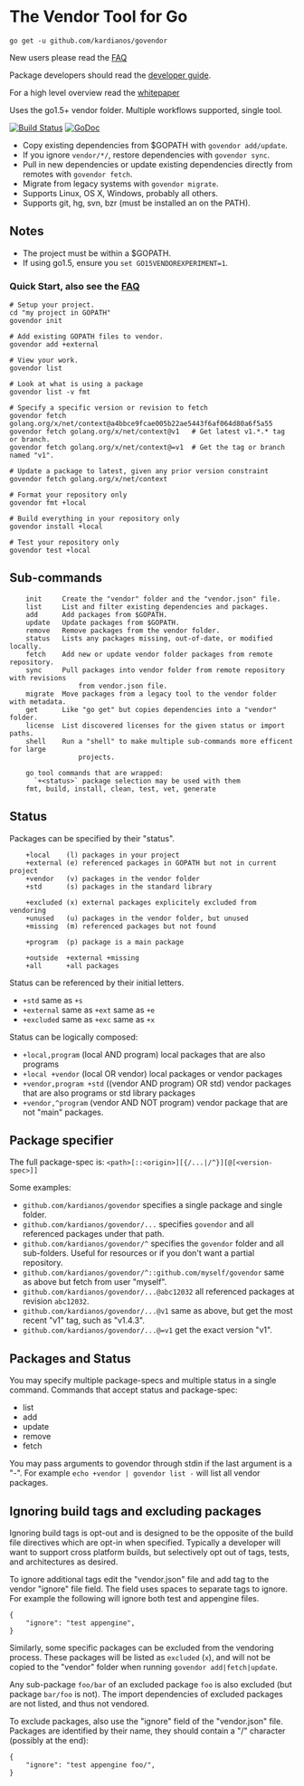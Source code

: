 # The Vendor Tool for Go
`go get -u github.com/kardianos/govendor`

New users please read the [FAQ](doc/faq.md)

Package developers should read the [developer guide](doc/dev-guide.md).

For a high level overview read the [whitepaper](doc/whitepaper.md)

Uses the go1.5+ vendor folder. Multiple workflows supported, single tool.

[![Build Status](https://travis-ci.org/kardianos/govendor.svg?branch=master)](https://travis-ci.org/kardianos/govendor)
[![GoDoc](https://godoc.org/github.com/kardianos/govendor?status.svg)](https://godoc.org/github.com/kardianos/govendor)

 * Copy existing dependencies from $GOPATH with `govendor add/update`.
 * If you ignore `vendor/*/`, restore dependencies with `govendor sync`.
 * Pull in new dependencies or update existing dependencies directly from
	remotes with `govendor fetch`.
 * Migrate from legacy systems with `govendor migrate`.
 * Supports Linux, OS X, Windows, probably all others.
 * Supports git, hg, svn, bzr (must be installed an on the PATH).

## Notes

 * The project must be within a $GOPATH.
 * If using go1.5, ensure you `set GO15VENDOREXPERIMENT=1`.

### Quick Start, also see the [FAQ](doc/faq.md)
```
# Setup your project.
cd "my project in GOPATH"
govendor init

# Add existing GOPATH files to vendor.
govendor add +external

# View your work.
govendor list

# Look at what is using a package
govendor list -v fmt

# Specify a specific version or revision to fetch
govendor fetch golang.org/x/net/context@a4bbce9fcae005b22ae5443f6af064d80a6f5a55
govendor fetch golang.org/x/net/context@v1   # Get latest v1.*.* tag or branch.
govendor fetch golang.org/x/net/context@=v1  # Get the tag or branch named "v1".

# Update a package to latest, given any prior version constraint
govendor fetch golang.org/x/net/context

# Format your repository only
govendor fmt +local

# Build everything in your repository only
govendor install +local

# Test your repository only
govendor test +local

```

## Sub-commands
```
	init     Create the "vendor" folder and the "vendor.json" file.
	list     List and filter existing dependencies and packages.
	add      Add packages from $GOPATH.
	update   Update packages from $GOPATH.
	remove   Remove packages from the vendor folder.
	status   Lists any packages missing, out-of-date, or modified locally.
	fetch    Add new or update vendor folder packages from remote repository.
	sync     Pull packages into vendor folder from remote repository with revisions
  	             from vendor.json file.
	migrate  Move packages from a legacy tool to the vendor folder with metadata.
	get      Like "go get" but copies dependencies into a "vendor" folder.
	license  List discovered licenses for the given status or import paths.
	shell    Run a "shell" to make multiple sub-commands more efficent for large
	             projects.

	go tool commands that are wrapped:
	  `+<status>` package selection may be used with them
	fmt, build, install, clean, test, vet, generate
```

## Status

Packages can be specified by their "status".
```
	+local    (l) packages in your project
	+external (e) referenced packages in GOPATH but not in current project
	+vendor   (v) packages in the vendor folder
	+std      (s) packages in the standard library

	+excluded (x) external packages explicitely excluded from vendoring
	+unused   (u) packages in the vendor folder, but unused
	+missing  (m) referenced packages but not found

	+program  (p) package is a main package

	+outside  +external +missing
	+all      +all packages
```

Status can be referenced by their initial letters.

 * `+std` same as `+s`
 * `+external` same as `+ext` same as `+e`
 * `+excluded` same as `+exc` same as `+x`

Status can be logically composed:

 * `+local,program` (local AND program) local packages that are also programs
 * `+local +vendor` (local OR vendor) local packages or vendor packages
 * `+vendor,program +std` ((vendor AND program) OR std) vendor packages that are also programs
	or std library packages
 * `+vendor,^program` (vendor AND NOT program) vendor package that are not "main" packages.

## Package specifier

The full package-spec is:
`<path>[::<origin>][{/...|/^}][@[<version-spec>]]`

Some examples:

 * `github.com/kardianos/govendor` specifies a single package and single folder.
 * `github.com/kardianos/govendor/...` specifies `govendor` and all referenced
	packages under that path.
 * `github.com/kardianos/govendor/^` specifies the `govendor` folder and all
	sub-folders. Useful for resources or if you don't want a partial repository.
 * `github.com/kardianos/govendor/^::github.com/myself/govendor` same as above
	but fetch from user "myself".
 * `github.com/kardianos/govendor/...@abc12032` all referenced packages at
	revision `abc12032`.
 * `github.com/kardianos/govendor/...@v1` same as above, but get the most recent
	"v1" tag, such as "v1.4.3".
 * `github.com/kardianos/govendor/...@=v1` get the exact version "v1".

## Packages and Status

You may specify multiple package-specs and multiple status in a single command.
Commands that accept status and package-spec:

 * list
 * add
 * update
 * remove
 * fetch

You may pass arguments to govendor through stdin if the last argument is a "-".
For example `echo +vendor | govendor list -` will list all vendor packages.

## Ignoring build tags and excluding packages
Ignoring build tags is opt-out and is designed to be the opposite of the build
file directives which are opt-in when specified. Typically a developer will
want to support cross platform builds, but selectively opt out of tags, tests,
and architectures as desired.

To ignore additional tags edit the "vendor.json" file and add tag to the vendor
"ignore" file field. The field uses spaces to separate tags to ignore.
For example the following will ignore both test and appengine files.
```
{
	"ignore": "test appengine",
}
```

Similarly, some specific packages can be excluded from the vendoring process.
These packages will be listed as `excluded` (`x`), and will not be copied to the
"vendor" folder when running `govendor add|fetch|update`.

Any sub-package `foo/bar` of an excluded package `foo` is also excluded (but
package `bar/foo` is not). The import dependencies of excluded packages are not
listed, and thus not vendored.

To exclude packages, also use the "ignore" field of the "vendor.json" file.
Packages are identified by their name, they should contain a "/" character
(possibly at the end):
```
{
	"ignore": "test appengine foo/",
}
```
